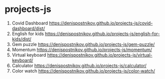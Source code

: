 # projects-js

1. Covid Dashboard https://denispostnikov.github.io/projects-js/covid-dashboard/dist/
2. English for kids https://denispostnikov.github.io/projects-js/english-for-kids/dist/
3. Gem puzzle https://denispostnikov.github.io/projects-js/gem-puzzle/
4. Momentum https://denispostnikov.github.io/projects-js/momentum/
5. Virtual keyboard https://denispostnikov.github.io/projects-js/virtual-keyboard/
6. Calculator https://denispostnikov.github.io/projects-js/calculator/
7. Color watch https://denispostnikov.github.io/projects-js/color-watch/
